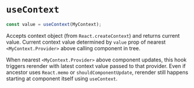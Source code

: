 # `useContext`

```js
const value = useContext(MyContext);
```

Accepts context object (from `React.createContext`) and returns current value. Current context value determined by `value` prop of nearest `<MyContext.Provider>` above calling component in tree.

When nearest `<MyContext.Provider>` above component updates, this hook triggers rerender with latest context value passed to that provider. Even if ancestor uses `React.memo` or `shouldComponentUpdate`, rerender still happens starting at component itself using `useContext`.
